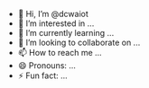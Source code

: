 - 👋 Hi, I’m @dcwaiot
- 👀 I’m interested in ...
- 🌱 I’m currently learning ...
- 💞️ I’m looking to collaborate on ...
- 📫 How to reach me ...
- 😄 Pronouns: ...
- ⚡ Fun fact: ...

<!---
dcwaiot/dcwaiot is a ✨ special ✨ repository because its `README.md` (this file) appears on your GitHub profile.
You can click the Preview link to take a look at your changes.
--->
